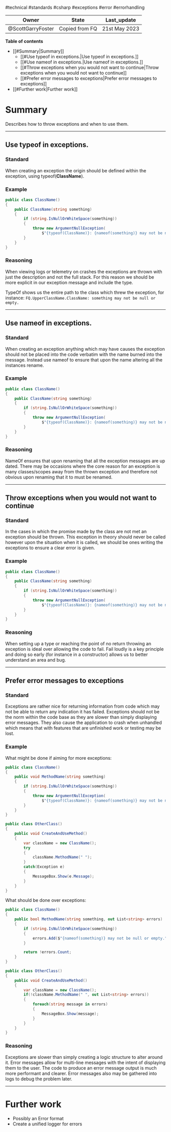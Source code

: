 #technical #standards #csharp #exceptions #error #errorhandling

|Owner|State|Last_update|
|--|--|--|
|@ScottGarryFoster|Copied from FQ|21st May 2023|

**Table of contents**
- [[#Summary|Summary]]
    - [[#Use typeof in exceptions.|Use typeof in exceptions.]]
    - [[#Use nameof in exceptions.|Use nameof in exceptions.]]
    - [[#Throw exceptions when you would not want to continue|Throw exceptions when you would not want to continue]]
    - [[#Prefer error messages to exceptions|Prefer error messages to exceptions]]
- [[#Further work|Further work]]

# Summary
Describes how to throw exceptions and when to use them.

---
## Use typeof in exceptions.
### Standard
When creating an exception the origin should be defined within the exception, using typeof(**ClassName**).

### Example
``` c#
public class ClassName()
{
    public ClassName(string something)
    {
        if (string.IsNullOrWhiteSpace(something))  
        {  
            throw new ArgumentNullException(  
                $"{typeof(ClassName)}: {nameof(something)} may not be null or empty.");  
        }
    }
}
```

### Reasoning
When viewing logs or telemetry on crashes the exceptions are thrown with just the description and not the full stack. For this reason we should be more explicit in our exception message and include the type.

TypeOf shows us the entire path to the class which threw the exception, for instance:
`FQ.UpperClassName.ClassName: something may not be null or empty.`

---
## Use nameof in exceptions.
### Standard
When creating an exception anything which may have causes the exception should not be placed into the code verbatim with the name burned into the message. Instead use nameof to ensure that upon the name altering all the instances rename.

### Example
``` c#
public class ClassName()
{
    public ClassName(string something)
    {
        if (string.IsNullOrWhiteSpace(something))  
        {  
            throw new ArgumentNullException(  
                $"{typeof(ClassName)}: {nameof(something)} may not be null or empty.");  
        }
    }
}
```

### Reasoning
NameOf ensures that upon renaming that all the exception messages are up dated. There may be occasions where the core reason for an exception is many classes/scopes away from the thrown exception and therefore not obvious upon renaming that it to must be renamed.

---
## Throw exceptions when you would not want to continue
### Standard
In the cases in which the promise made by the class are not met an exception should be thrown. This exception in theory should never be called however upon the situation when it is called, we should be ones writing the exceptions to ensure a clear error is given.

### Example
``` c#
public class ClassName()
{
    public ClassName(string something)
    {
        if (string.IsNullOrWhiteSpace(something))  
        {  
            throw new ArgumentNullException(  
                $"{typeof(ClassName)}: {nameof(something)} may not be null or empty.");  
        }
    }
}
```

### Reasoning
When setting up a type or reaching the point of no return throwing an exception is ideal over allowing the code to fail. Fail loudly is a key principle and doing so early (for instance in a constructor) allows us to better understand an area and bug.

---
## Prefer error messages to exceptions
### Standard
Exceptions are rather nice for returning information from code which may not be able to return any indication it has failed. Exceptions should not be the norm within the code base as they are slower than simply displaying error messages. They also cause the application to crash when unhandled which means that with features that are unfinished work or testing may be lost.

### Example
What might be done if aiming for more exceptions:
``` c#
public class ClassName()
{
    public void MethodName(string something)
    {
        if (string.IsNullOrWhiteSpace(something))  
        {  
            throw new ArgumentNullException(  
                $"{typeof(ClassName)}: {nameof(something)} may not be null or empty.");  
        }
    }
}

public class OtherClass()
{
    public void CreateAndUseMethod()
    {
        var className = new ClassName();
        try
        {
            className.MethodName(" ");
        }
        catch(Exception e)
        {
            MessageBox.Show(e.Message);
        }
    }
}
```

What should be done over exceptions:
``` c#
public class ClassName()
{
    public bool MethodName(string something, out List<string> errors)
    {
        if (string.IsNullOrWhiteSpace(something))  
        {  
            errors.Add($"{nameof(something)} may not be null or empty.");
        }

        return !errors.Count;
    }
}

public class OtherClass()
{
    public void CreateAndUseMethod()
    {
        var className = new ClassName();
        if(!className.MethodName(" ", out List<string> errors))
        {
            foreach(string message in errors)
            {
                MessageBox.Show(message);
            }
        }
    }
}
```


### Reasoning
Exceptions are slower than simply creating a logic structure to alter around it. Error messages allow for multi-line messages with the intent of displaying them to the user. The code to produce an error message output is much more performant and clearer. Error messages also may be gathered into logs to debug the problem later.

---
# Further work
* Possibly an Error format
* Create a unified logger for errors
